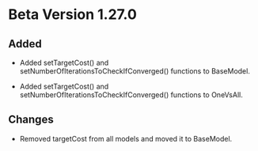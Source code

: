 # Beta Version 1.27.0

## Added

* Added setTargetCost() and setNumberOfIterationsToCheckIfConverged() functions to BaseModel.

* Added setTargetCost() and setNumberOfIterationsToCheckIfConverged() functions to OneVsAll.

## Changes

* Removed targetCost from all models and moved it to BaseModel.
